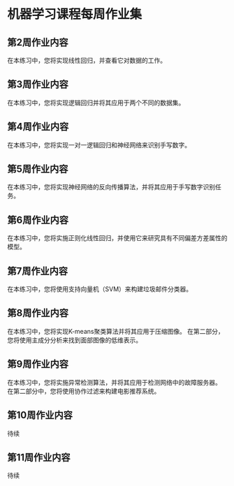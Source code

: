 # 机器学习课程每周作业集
## 第2周作业内容
在本练习中，您将实现线性回归，并查看它对数据的工作。

## 第3周作业内容
在本练习中，您将实现逻辑回归并将其应用于两个不同的数据集。

## 第4周作业内容
在本练习中，您将实现一对一逻辑回归和神经网络来识别手写数字。

## 第5周作业内容
在本练习中，您将实现神经网络的反向传播算法，并将其应用于手写数字识别任务。

## 第6周作业内容
在本练习中，您将实施正则化线性回归，并使用它来研究具有不同偏差方差属性的模型。

## 第7周作业内容
在本练习中，您将使用支持向量机（SVM）来构建垃圾邮件分类器。

## 第8周作业内容
在本练习中，您将实现K-means聚类算法并将其应用于压缩图像。 在第二部分，您将使用主成分分析来找到面部图像的低维表示。

## 第9周作业内容
在本练习中，您将实施异常检测算法，并将其应用于检测网络中的故障服务器。 在第二部分中，您将使用协作过滤来构建电影推荐系统。

## 第10周作业内容
待续

## 第11周作业内容
待续
